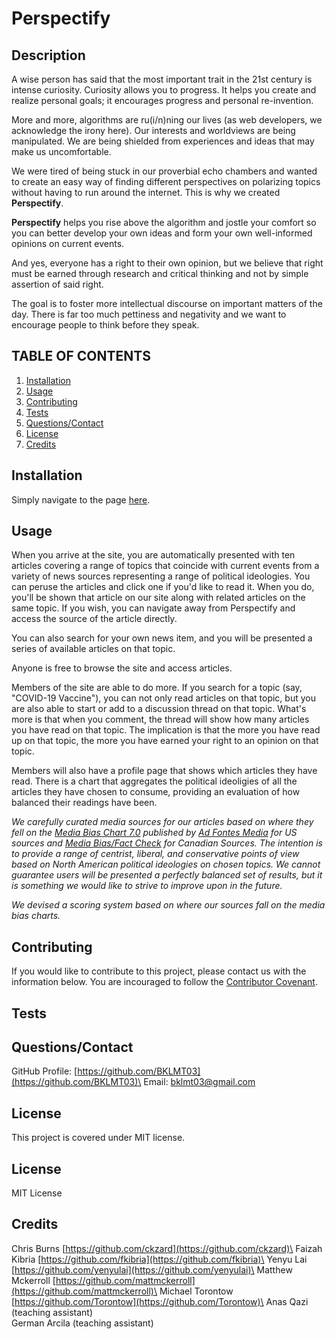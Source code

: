 # Perspectify

## Description

A wise person has said that the most important trait in the 21st century is intense curiosity. Curiosity allows you to progress. It helps you create and realize personal goals; it encourages progress and personal re-invention.

More and more, algorithms are ru(i/n)ning our lives (as web developers, we acknowledge the irony here). Our interests and worldviews are being manipulated. We are being shielded from experiences and ideas that may make us uncomfortable.

We were tired of being stuck in our proverbial echo chambers and wanted to create an easy way of finding different perspectives on polarizing topics without having to run around the internet. This is why we created **Perspectify**.

**Perspectify** helps you rise above the algorithm and jostle your comfort so you can better develop your own ideas and form your own well-informed opinions on current events.

And yes, everyone has a right to their own opinion, but we believe that right must be earned through research and critical thinking and not by simple assertion of said right.

The goal is to foster more intellectual discourse on important matters of the day. There is far too much pettiness and negativity and we want to encourage people to think before they speak.

## TABLE OF CONTENTS

1. [Installation](#Installation)
2. [Usage](#Usage)
3. [Contributing](#Contributing)
4. [Tests](#Tests)
5. [Questions/Contact](#Questions/Contact)
6. [License](#License)
7. [Credits](#Credits)

## Installation

Simply navigate to the page [here](https://mysterious-chamber-03370.herokuapp.com/).

## Usage

When you arrive at the site, you are automatically presented with ten articles covering a range of topics that coincide with current events from a variety of news sources representing a range of political ideologies. You can peruse the articles and click one if you'd like to read it. When you do, you'll be shown that article on our site along with related articles on the same topic. If you wish, you can navigate away from Perspectify and access the source of the article directly.

You can also search for your own news item, and you will be presented a series of available articles on that topic.

Anyone is free to browse the site and access articles.

Members of the site are able to do more. If you search for a topic (say, "COVID-19 Vaccine"), you can not only read articles on that topic, but you are also able to start or add to a discussion thread on that topic. What's more is that when you comment, the thread will show how many articles you have read on that topic. The implication is that the more you have read up on that topic, the more you have earned your right to an opinion on that topic.

Members will also have a profile page that shows which articles they have read. There is a chart that aggregates the political ideoligies of all the articles they have chosen to consume, providing an evaluation of how balanced their readings have been.

_We carefully curated media sources for our articles based on where they fell on the [Media Bias Chart 7.0](https://www.adfontesmedia.com/static-mbc/) published by [Ad Fontes Media](https://www.adfontesmedia.com) for US sources and [Media Bias/Fact Check](https://mediabiasfactcheck.com/) for Canadian Sources. The intention is to provide a range of centrist, liberal, and conservative points of view based on North American political ideologies on chosen topics. We cannot guarantee users will be presented a perfectly balanced set of results, but it is something we would like to strive to improve upon in the future._

_We devised a scoring system based on where our sources fall on the media bias charts._

## Contributing

If you would like to contribute to this project, please contact us with the information below. You are incouraged to follow the [Contributor Covenant](https://www.contributor-covenant.org/).

## Tests

## Questions/Contact

GitHub Profile: [https://github.com/BKLMT03](https://github.com/BKLMT03)\
Email: [bklmt03@gmail.com](mailto:bklmt03@gmail.com)

## License

This project is covered under MIT license.

## License

MIT License

## Credits

Chris Burns [https://github.com/ckzard](https://github.com/ckzard)\
Faizah Kibria [https://github.com/fkibria](https://github.com/fkibria)\
Yenyu Lai [https://github.com/yenyulai](https://github.com/yenyulai)\
Matthew Mckerroll [https://github.com/mattmckerroll](https://github.com/mattmckerroll)\
Michael Torontow [https://github.com/Torontow](https://github.com/Torontow)\
Anas Qazi (teaching assistant)\
German Arcila (teaching assistant)
